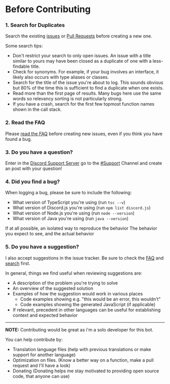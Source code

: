 # Before Contributing

### 1. Search for Duplicates

Search the existing [issues](https://github.com/NedcloarBR/N-D-B/issues) or [Pull Requests](https://github.com/NedcloarBR/N-D-B/pulls) before creating a new one.

Some search tips:

- Don't restrict your search to only open issues. An issue with a title similar to yours may have been closed as a duplicate of one with a less-findable title.
- Check for synonyms. For example, if your bug involves an interface, it likely also occurs with type aliases or classes.
- Search for the title of the issue you're about to log. This sounds obvious but 80% of the time this is sufficient to find a duplicate when one exists.
- Read more than the first page of results. Many bugs here use the same words so relevancy sorting is not particularly strong.
- If you have a crash, search for the first few topmost function names shown in the call stack.

### 2. Read the FAQ

Please [read the FAQ](https://github.com/NedcloarBR/N-D-B/blob/master/Docs/FAQ.md) before creating new issues, even if you think you have found a bug.

### 3. Do you have a question?

Enter in the [Discord Support Server](http://discord.gg/5CHARxbaRk) go to the [#Support](https://discord.com/channels/679066351456878633/1128728836247388190) Channel and create an post with your question!

### 4. Did you find a bug?

When logging a bug, please be sure to include the following:

- What version of TypeScript you're using (run `tsc --v`)
- What version of Discord.js you're using (run `npm list discord.js`)
- What version of Node.js you're using (run `node --version`)
- What version of Java you're using (run `java --version`)

If at all possible, an isolated way to reproduce the behavior
The behavior you expect to see, and the actual behavior

### 5. Do you have a suggestion?

I also accept suggestions in the issue tracker. Be sure to check the [FAQ](https://github.com/NedcloarBR/N-D-B/blob/master/Docs/FAQ.md) and [search](https://github.com/NedcloarBR/N-D-B/issues?utf8=%E2%9C%93&q=is%3Aissue) first.

In general, things we find useful when reviewing suggestions are:

- A description of the problem you're trying to solve
- An overview of the suggested solution
- Examples of how the suggestion would work in various places
  - Code examples showing e.g. "this would be an error, this wouldn't"
  - Code examples showing the generated JavaScript (if applicable)
- If relevant, precedent in other languages can be useful for establishing context and expected behavior

---

**NOTE:** Contributing would be great as i'm a solo developer for this bot.

You can help contribute by:

- Translation language files (help with previous translations or make support for another language)
- Optimization on files. (Know a better way on a function, make a pull request and I'll have a look)
- Donating (Donating helps me stay motivated to providing open source code, that anyone can use)
